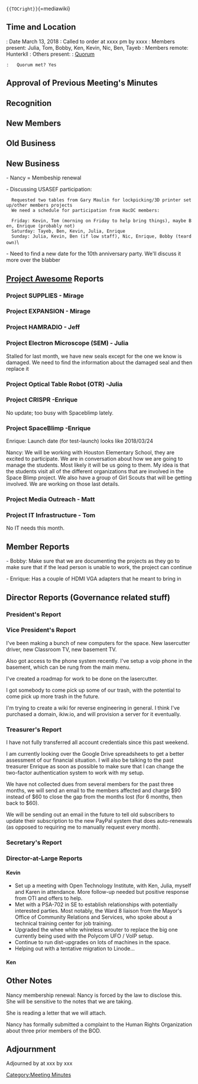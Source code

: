 `{{TOCright}}`{=mediawiki}

## Time and Location

:   Date March 13, 2018
:   Called to order at xxxx pm by xxxx
:   Members present: Julia, Tom, Bobby, Ken, Kevin, Nic, Ben, Tayeb
:   Members remote: Hunterkll
:   Others present:
:   [Quorum](Quorum)

    :   Quorum met? Yes

## Approval of Previous Meeting's Minutes

## Recognition

## New Members

## Old Business

## New Business

\- Nancy = Membeship renewal

\- Discussing USASEF participation:

`  Requested two tables from Gary Maulin for lockpicking/3D printer setup/other members projects`\
`  We need a schedule for participation from HacDC members:`\
`  `\
`  Friday: Kevin, Tom (morning on Friday to help bring things), maybe Ben, Enrique (probably not)`\
`  Saturday: Tayeb, Ben, Kevin, Julia, Enrique`\
`  Sunday: Julia, Kevin, Ben (if low staff), Nic, Enrique, Bobby (teardown)`\

\- Need to find a new date for the 10th anniversary party. We'll discuss
it more over the blabber

## [Project Awesome](:Category:Project_Awesome) Reports

### Project SUPPLIES - Mirage

### Project EXPANSION - Mirage

### Project HAMRADIO - Jeff

### Project Electron Microscope (SEM) - Julia

Stalled for last month, we have new seals except for the one we know is
damaged. We need to find the information about the damaged seal and then
replace it

### Project Optical Table Robot (OTR) -Julia

### Project CRISPR -Enrique

No update; too busy with Spaceblimp lately.

### Project SpaceBlimp -Enrique

Enrique: Launch date (for test-launch) looks like 2018/03/24

Nancy: We will be working with Houston Elementary School, they are
excited to participate. We are in conversation about how we are going to
manage the students. Most likely it will be us going to them. My idea is
that the students visit all of the different organizations that are
involved in the Space Blimp project. We also have a group of Girl Scouts
that will be getting involved. We are working on those last details.

### Project Media Outreach - Matt

### Project IT Infrastructure - Tom

No IT needs this month.

## Member Reports

\- Bobby: Make sure that we are documenting the projects as they go to
make sure that if the lead person is unable to work, the project can
continue

\- Enrique: Has a couple of HDMI VGA adapters that he meant to bring in

## Director Reports (Governance related stuff)

### President's Report

### Vice President's Report

I've been making a bunch of new computers for the space. New lasercutter
driver, new Classroom TV, new basement TV.

Also got access to the phone system recently. I've setup a voip phone in
the basement, which can be rung from the main menu.

I've created a roadmap for work to be done on the lasercutter.

I got somebody to come pick up some of our trash, with the potential to
come pick up more trash in the future.

I'm trying to create a wiki for reverse engineering in general. I think
I've purchased a domain, ikiw.io, and will provision a server for it
eventually.

### Treasurer's Report

I have not fully transferred all account credentials since this past
weekend.

I am currently looking over the Google Drive spreadsheets to get a
better assessment of our financial situation. I will also be talking to
the past treasurer Enrique as soon as possible to make sure that I can
change the two-factor authentication system to work with my setup.

We have not collected dues from several members for the past three
months, we will send an email to the members affected and charge \$90
instead of \$60 to close the gap from the months lost (for 6 months,
then back to \$60).

We will be sending out an email in the future to tell old subscribers to
update their subscription to the new PayPal system that does
auto-renewals (as opposed to requiring me to manually request every
month).

### Secretary's Report

### Director-at-Large Reports

#### Kevin

-   Set up a meeting with Open Technology Institute, with Ken, Julia,
    myself and Karen in attendance. More follow-up needed but positive
    response from OTI and offers to help.
-   Met with a PSA-702 in SE to establish relationships with potentially
    interested parties. Most notably, the Ward 8 liaison from the
    Mayor's Office of Community Relations and Services, who spoke about
    a technical training center for job training.
-   Upgraded the whee white whireless wrouter to replace the big one
    currently being used with the Polycom UFO / VoIP setup.
-   Continue to run dist-upgrades on lots of machines in the space.
-   Helping out with a tentative migration to Linode...

#### Ken

## Other Notes

Nancy membership renewal: Nancy is forced by the law to disclose this.
She will be sensitive to the notes that we are taking.

She is reading a letter that we will attach.

Nancy has formally submitted a complaint to the Human Rights
Organization about three prior members of the BOD.

## Adjournment

Adjourned by at xxx by xxx

[Category:Meeting Minutes](Category:Meeting_Minutes)
